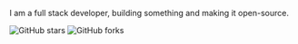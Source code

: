 I am a full stack developer, building something and making it open-source.

![GitHub stars](https://github-shields.zwz.workers.dev/akazwz/shields/stars)
![GitHub forks](https://github-shields.zwz.workers.dev/akazwz/shields/forks)
